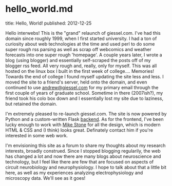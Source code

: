 # hello_world.md
title: Hello, World!
published: 2012-12-25

Hello interwebs!  This is the "grand" relaunch of giessel.com.  I've had this domain since roughly 1999, when I first started university.  I had a ton of curiosity about web technologies at the time and used perl to do some super rough rss parsing as well as scrap off webcomics and weather forecasts into one super rough 'homepage'.  A couple years later, I wrote a blog (using blogger) and essentially self-scraped the posts off of my blogger rss feed.  All very rough and, really, only for myself.  This was all hosted on the linux box I built in the first week of college.... Memories!  Towards the end of college I found myself updating the site less and less.  I moved the site to a friend's server, held onto the domain, and even continued to use andrew@giessel.com for my primary email through the first couple of years of graduate school.  Sometime in there (2007ish?), my friend took his colo box down and I essentially lost my site due to laziness, but retained the domain.


I'm extremely pleased to re-launch giessel.com.  The site is now powered by Python and a custom-written Flask [backend](http://github.com/andrewgiessel/giessel.com "giessel.com on github").  As for the frontend, I've been lucky enough to work with [Mike Stone](https://twitter.com/himikestone "@himikestone") for all the design, which is modern HTML & CSS and (I think) looks great.  Definately contact him if you're interested in some web work.  


I'm envisioning this site as a forum to share my thoughts about my research interests, broadly construed.  Since I stopped blogging regularily, the web has changed a lot and now there are many blogs about neuroscience and technology, but I feel like there are few that are focused on aspects of circuit neurobiology and neurophysiology.  I hope to talk about that a little bit here, as well as my experiences analyzing electrophysiology and microscopy data.  We'll see as it goes!


